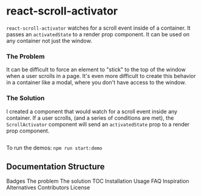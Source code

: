 # react-scroll-activator
`react-scroll-activator` watches for a scroll event inside of a container. It passes an `activatedState` to a render prop component.
It can be used on any container not just the window.  

### The Problem
It can be difficult to force an element to "stick" to the top of the window when a user scrolls in a page. It's even more difficult to create this behavior in a container like a modal, where you don't have access to the window. 

### The Solution
I created a component that would watch for a scroll event inside any container. If a user scrolls, (and a series of conditions are met), the `ScrollActivator` component will send an `activatedState` prop to a render prop component. 

```

```

To run the demos: `npm run start:demo`

## Documentation Structure

Badges
The problem
The solution
TOC
Installation
Usage
FAQ
Inspiration
Alternatives
Contributors
License
